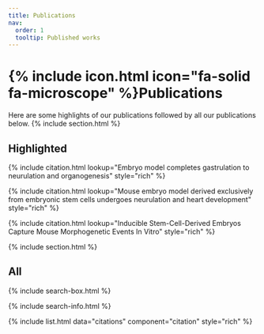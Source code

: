 ```yaml
---
title: Publications
nav:
  order: 1
  tooltip: Published works
---
```


# {% include icon.html icon="fa-solid fa-microscope" %}Publications

Here are some highlights of our publications followed by all our publications below.
{% include section.html %}

## Highlighted

{% include citation.html lookup="Embryo model completes gastrulation to neurulation and organogenesis" style="rich" %}

{% include citation.html lookup="Mouse embryo model derived exclusively from embryonic stem cells undergoes neurulation and heart development" style="rich" %}

{% include citation.html lookup="Inducible Stem-Cell-Derived Embryos Capture Mouse Morphogenetic Events In Vitro" style="rich" %}

{% include section.html %}

## All

{% include search-box.html %}

{% include search-info.html %}

{% include list.html data="citations" component="citation" style="rich" %}
